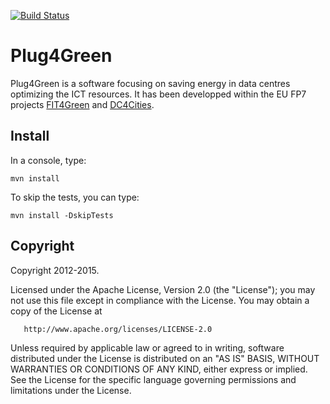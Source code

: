 ﻿[![Build Status](https://travis-ci.org/cdupont/Plug4Green.png?branch=master)](https://travis-ci.org/cdupont/Plug4Green)


Plug4Green
==========

Plug4Green is a software focusing on saving energy in data centres optimizing the ICT resources.
It has been developped within the EU FP7 projects [FIT4Green](http://www.fit4green.eu) and [DC4Cities](http://www.dc4cities.eu).

Install
-------

In a console, type:

    mvn install

To skip the tests, you can type:

    mvn install -DskipTests



Copyright
---------

Copyright 2012-2015.

   Licensed under the Apache License, Version 2.0 (the "License");
   you may not use this file except in compliance with the License.
   You may obtain a copy of the License at

       http://www.apache.org/licenses/LICENSE-2.0

   Unless required by applicable law or agreed to in writing, software
   distributed under the License is distributed on an "AS IS" BASIS,
   WITHOUT WARRANTIES OR CONDITIONS OF ANY KIND, either express or implied.
   See the License for the specific language governing permissions and
   limitations under the License.
